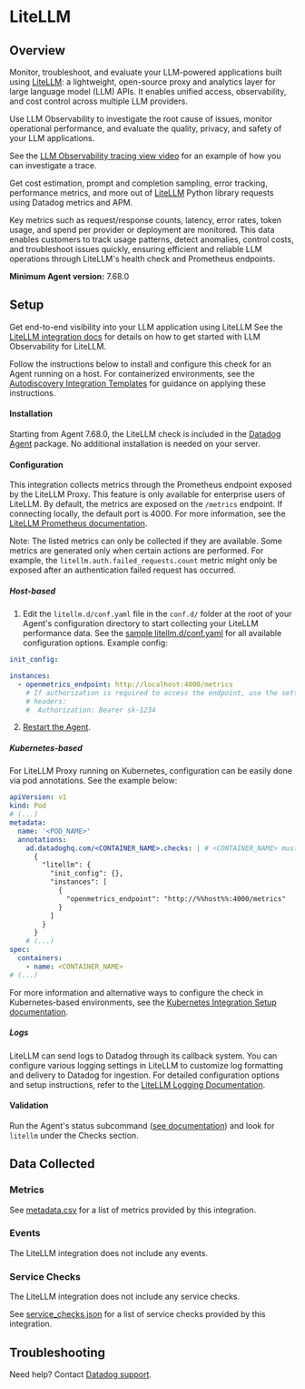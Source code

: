 # LiteLLM

## Overview

Monitor, troubleshoot, and evaluate your LLM-powered applications built using [LiteLLM][1]: a lightweight, open-source proxy and analytics layer for large language model (LLM) APIs. It enables unified access, observability, and cost control across multiple LLM providers.

Use LLM Observability to investigate the root cause of issues, monitor operational performance, and evaluate the quality, privacy, and safety of your LLM applications.

See the [LLM Observability tracing view video](https://imgix.datadoghq.com/video/products/llm-observability/expedite-troubleshooting.mp4?fm=webm&fit=max) for an example of how you can investigate a trace.

Get cost estimation, prompt and completion sampling, error tracking, performance metrics, and more out of [LiteLLM][1] Python library requests using Datadog metrics and APM.

Key metrics such as request/response counts, latency, error rates, token usage, and spend per provider or deployment are monitored. This data enables customers to track usage patterns, detect anomalies, control costs, and troubleshoot issues quickly, ensuring efficient and reliable LLM operations through LiteLLM's health check and Prometheus endpoints.

**Minimum Agent version:** 7.68.0

## Setup

<!-- xxx tabs xxx -->
<!-- xxx tab "LLM Observability" xxx -->
Get end-to-end visibility into your LLM application using LiteLLM
See the [LiteLLM integration docs][12] for details on how to get started with LLM Observability for LiteLLM.
<!-- xxz tab xxx -->

<!-- xxx tab "Agent Check: LiteLLM" xxx -->
Follow the instructions below to install and configure this check for an Agent running on a host. For containerized environments, see the [Autodiscovery Integration Templates][3] for guidance on applying these instructions.

<!-- xxz tab xxx -->
<!-- xxz tabs xxx -->

#### Installation

Starting from Agent 7.68.0, the LiteLLM check is included in the [Datadog Agent][2] package. No additional installation is needed on your server.

#### Configuration

This integration collects metrics through the Prometheus endpoint exposed by the LiteLLM Proxy. This feature is only available for enterprise users of LiteLLM. By default, the metrics are exposed on the `/metrics` endpoint. If connecting locally, the default port is 4000. For more information, see the [LiteLLM Prometheus documentation][10].

Note: The listed metrics can only be collected if they are available. Some metrics are generated only when certain actions are performed. For example, the `litellm.auth.failed_requests.count` metric might only be exposed after an authentication failed request has occurred.

##### Host-based

1. Edit the `litellm.d/conf.yaml` file in the `conf.d/` folder at the root of your Agent's configuration directory to start collecting your LiteLLM performance data. See the [sample litellm.d/conf.yaml][4] for all available configuration options. Example config:

```yaml
init_config:

instances:
  - openmetrics_endpoint: http://localhost:4000/metrics
    # If authorization is required to access the endpoint, use the settings below.
    # headers:
    #  Authorization: Bearer sk-1234
```

2. [Restart the Agent][5].

##### Kubernetes-based

For LiteLLM Proxy running on Kubernetes, configuration can be easily done via pod annotations. See the example below:

```yaml
apiVersion: v1
kind: Pod
# (...)
metadata:
  name: '<POD_NAME>'
  annotations:
    ad.datadoghq.com/<CONTAINER_NAME>.checks: | # <CONTAINER_NAME> must match the container name specified in the containers section below.
      {
        "litellm": {
          "init_config": {},
          "instances": [
            {
              "openmetrics_endpoint": "http://%%host%%:4000/metrics"
            }
          ]
        }
      }
    # (...)
spec:
  containers:
    - name: <CONTAINER_NAME>
# (...)
```

For more information and alternative ways to configure the check in Kubernetes-based environments, see the [Kubernetes Integration Setup documentation][3].

##### Logs

LiteLLM can send logs to Datadog through its callback system. You can configure various logging settings in LiteLLM to customize log formatting and delivery to Datadog for ingestion. For detailed configuration options and setup instructions, refer to the [LiteLLM Logging Documentation][11].

#### Validation

Run the Agent's status subcommand ([see documentation][6]) and look for `litellm` under the Checks section.

## Data Collected

### Metrics

See [metadata.csv][7] for a list of metrics provided by this integration.

### Events

The LiteLLM integration does not include any events.

### Service Checks

The LiteLLM integration does not include any service checks.

See [service_checks.json][8] for a list of service checks provided by this integration.

## Troubleshooting

Need help? Contact [Datadog support][9].


[1]: https://www.litellm.ai/
[2]: https://app.datadoghq.com/account/settings/agent/latest
[3]: https://docs.datadoghq.com/agent/kubernetes/integrations/
[4]: https://github.com/DataDog/integrations-core/blob/master/litellm/datadog_checks/litellm/data/conf.yaml.example
[5]: https://docs.datadoghq.com/agent/guide/agent-commands/#start-stop-and-restart-the-agent
[6]: https://docs.datadoghq.com/agent/guide/agent-commands/#agent-status-and-information
[7]: https://github.com/DataDog/integrations-core/blob/master/litellm/metadata.csv
[8]: https://github.com/DataDog/integrations-core/blob/master/litellm/assets/service_checks.json
[9]: https://docs.datadoghq.com/help/
[10]: https://docs.litellm.ai/docs/proxy/prometheus
[11]: https://docs.litellm.ai/docs/proxy/logging
[12]: https://docs.datadoghq.com/llm_observability/instrumentation/auto_instrumentation?tab=python#litellm
